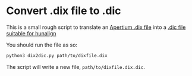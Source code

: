 # Convert .dix file to .dic

This is a small rough script to translate an [Apertium .dix file](http://wiki.apertium.org/wiki/Dix) into a [.dic file suitable for hunalign](https://github.com/danielvarga/hunalign#dictionary)

You should run the file as so:

```sh
python3 dix2dic.py path/to/dixfile.dix
```

The script will write a new file, `path/to/dixfile.dix.dic`. 
